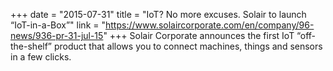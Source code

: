 +++
date = "2015-07-31"
title = "IoT? No more excuses. Solair to launch “IoT-in-a-Box”"
link = "https://www.solaircorporate.com/en/company/96-news/936-pr-31-jul-15"
+++
Solair Corporate announces the first IoT “off-the-shelf” product that allows you to connect machines, things and sensors in a few clicks.